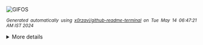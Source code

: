 <div align="justify">
<picture>
    <source media="(prefers-color-scheme: dark)" srcset="https://i.ibb.co/CJbS2sL/output-gif.gif">
    <source media="(prefers-color-scheme: light)" srcset="https://i.ibb.co/CJbS2sL/output-gif.gif">
    <img alt="GIFOS" src="https://i.ibb.co/CJbS2sL/output-gif.gif">
</picture>

<sub><i>Generated automatically using [x0rzavi/github-readme-terminal](https://github.com/x0rzavi/github-readme-terminal) on Tue May 14 06:47:21 AM IST 2024</i></sub>

<details>
<summary>More details</summary>

</details>
</div>

<!-- Image deletion URL: https://ibb.co/hXBTf10/ace32f16547ba497c8be380a8d694cc8 -->